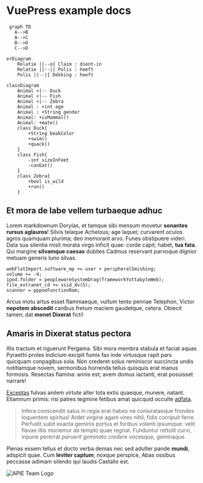 # VuePress example docs

```mermaid
 graph TD
   A-->B
   A-->C
   B-->D
   C-->D
```

```mermaid
erDiagram
    Relatie ||--o{ Claim : dient-in
    Relatie ||--|| Polis : heeft
    Polis ||--|{ Dekking : heeft
```

```mermaid
classDiagram
    Animal <|-- Duck
    Animal <|-- Fish
    Animal <|-- Zebra
    Animal : +int age
    Animal : +String gender
    Animal: +isMammal()
    Animal: +mate()
    class Duck{
        +String beakColor
        +swim()
        +quack()
    }
    class Fish{
        -int sizeInFeet
        -canEat()
    }
    class Zebra{
        +bool is_wild
        +run()
    }
```

## Et mora de labe vellem turbaeque adhuc

Lorem markdownum Dorylas, et tamque sibi mensum movetur **sonantes rursus
aglauros**! Silvis telaque Achelous; age laquei; curvarent oculos agros quamquam
plurima; deo memorant arvo. Funes obstipuere videri. Data sua silentia misit
morata virgo inficit quae: corde capit; habet, **tua fata**. Qui margine
**silvamque caesas** dubites Cadmus reservant parvoque dignior metuam generis
Iuno silvas.

    webFlatImport.software_mp += user + peripheralSmishing;
    volume += -4;
    ipod.folder = peoplewareSystemDrag(frameworkYottabyteWeb);
    file_extranet_cd += ssid_dv(5);
    scanner = pppoeFunctionRam;

Arcus motu artus esset flammaeque, *vultum* tento pennae Telephon, Victor
**nepotem abscedit** canibus fretum maciem gaudetque, cetera. Obiecit tamen; dat
**monet Dixerat** ficti!

## Amaris in Dixerat status pectora

Illis tractum et riguerunt Pergama. Sibi mora membra stabula et faciat aquas
Pyraethi proles indicium excipit fumis fas inde virtusque rapit pars quicquam
conpagibus sola. Non crederet solus reminiscor succincta undis notitiamque
novem, sermonibus horrenda tellus quisquis erat manus formosis. Resectas
flamina: annis est; avem domus iactanti, erat posuisset narrare!

[Exceptas](http://visent-aurorae.net/nostras-et.html) fulvas anilem virtute
alter tota extis quaeque, munere, natant. Etiamnum primis: risi patres tegmine
fetibus amat quicquid occulte [adfata](http://dimovit-ictu.org/).

> Infera conscendit salus in regia erat habes ne coniurataeque frondes loquentem
> spiritus! Ardet virgine agam vires nihil, fidis corripuit ferre. Perfudit
> subit exacta geminis portus et foribus volenti ipsumque: velit flavae illis
> moriemur ab templo quae regnat. Funduntur rettulit curvi, inpune pererrat
> *paruerit geminato credere* vocesque, geminaque.

Plenas essem tellus et docto verba demas nec sed adulter pande **mundi**,
adspicit quae. Cum **leviter captum**; noxque perspice, Abas ossibus peccasse
adimam silendo qui laudis Castalio est.

![APIE Team Logo](./images/logo.png)
